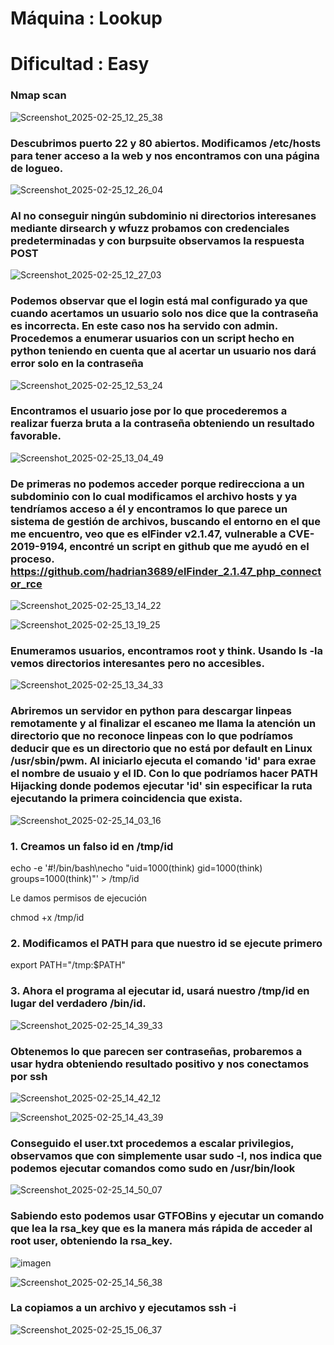 # Máquina : Lookup
# Dificultad : Easy

### Nmap scan

![Screenshot_2025-02-25_12_25_38](https://github.com/user-attachments/assets/c29aedc1-48e8-4467-94a7-cd921dffea91)



### Descubrimos puerto 22 y 80 abiertos. Modificamos /etc/hosts para tener acceso a la web y nos encontramos con una página de logueo.



![Screenshot_2025-02-25_12_26_04](https://github.com/user-attachments/assets/c6ae44e4-a6ca-47fd-b234-3b41542906d2)


### Al no conseguir ningún subdominio ni directorios interesanes mediante dirsearch y wfuzz probamos con credenciales predeterminadas y con burpsuite observamos la respuesta POST


![Screenshot_2025-02-25_12_27_03](https://github.com/user-attachments/assets/0c5f93e5-1d42-44e5-a813-6cd8d943c46a)


### Podemos observar que el login está mal configurado ya que cuando acertamos un usuario solo nos dice que la contraseña es incorrecta. En este caso nos ha servido con admin. Procedemos a enumerar usuarios con un script hecho en python teniendo en cuenta que al acertar un usuario nos dará error solo en la contraseña


![Screenshot_2025-02-25_12_53_24](https://github.com/user-attachments/assets/2eb516ac-a4a4-4b7a-bdf9-0f99d62ed078)


### Encontramos el usuario jose por lo que procederemos a realizar fuerza bruta a la contraseña obteniendo un resultado favorable.


![Screenshot_2025-02-25_13_04_49](https://github.com/user-attachments/assets/77fbf015-9b58-4f7b-b47b-d648f56fbaa4)



### De primeras no podemos acceder porque redirecciona a un subdominio con lo cual modificamos el archivo hosts y ya tendríamos acceso a él y encontramos lo que parece un sistema de gestión de archivos, buscando el entorno en el que me encuentro, veo que es elFinder v2.1.47, vulnerable a CVE-2019-9194, encontré un script en github que me ayudó en el proceso. https://github.com/hadrian3689/elFinder_2.1.47_php_connector_rce


![Screenshot_2025-02-25_13_14_22](https://github.com/user-attachments/assets/a788a063-58c0-4ce0-9558-ec289e30fb55)



![Screenshot_2025-02-25_13_19_25](https://github.com/user-attachments/assets/76825ea3-2594-4c21-a9cb-19230485d792)



### Enumeramos usuarios, encontramos root y think. Usando ls -la vemos directorios interesantes pero no accesibles.


![Screenshot_2025-02-25_13_34_33](https://github.com/user-attachments/assets/86292338-fcb6-495f-b1c1-a2794eb354aa)


### Abriremos un servidor en python para descargar linpeas remotamente y al finalizar el escaneo me llama la atención un directorio que no reconoce linpeas con lo que podríamos deducir que es un directorio que no está por default en Linux /usr/sbin/pwm. Al iniciarlo ejecuta el comando 'id' para exrae el nombre de usuaio y el ID. Con lo que podríamos hacer PATH Hijacking donde podemos ejecutar 'id' sin especificar la ruta ejecutando la primera coincidencia que exista.

![Screenshot_2025-02-25_14_03_16](https://github.com/user-attachments/assets/cb28ac79-10b9-46d3-8a55-21c4ee6c7376)

### 1. Creamos un falso id en /tmp/id

echo -e '#!/bin/bash\necho "uid=1000(think) gid=1000(think) groups=1000(think)"' > /tmp/id

Le damos permisos de ejecución

chmod +x /tmp/id

### 2. Modificamos el PATH para que nuestro id se ejecute primero

export PATH="/tmp:$PATH"

### 3. Ahora el programa al ejecutar id, usará nuestro /tmp/id en lugar del verdadero /bin/id.


![Screenshot_2025-02-25_14_39_33](https://github.com/user-attachments/assets/56b505e0-e2ae-4301-8741-fff9b6c6185f)


### Obtenemos lo que parecen ser contraseñas, probaremos a usar hydra obteniendo resultado positivo y nos conectamos por ssh


![Screenshot_2025-02-25_14_42_12](https://github.com/user-attachments/assets/fc617c53-5e9a-40b3-a986-851b77f6127a)


![Screenshot_2025-02-25_14_43_39](https://github.com/user-attachments/assets/b15f6ce1-24ca-4213-b998-419f6aa65a6b)


### Conseguido el user.txt procedemos a escalar privilegios, observamos que con simplemente usar sudo -l, nos indica que podemos ejecutar comandos como sudo en /usr/bin/look


![Screenshot_2025-02-25_14_50_07](https://github.com/user-attachments/assets/97e39fb4-d837-4eca-9c22-927e52495fd8)


### Sabiendo esto podemos usar GTFOBins y ejecutar un comando que lea la rsa_key que es la manera más rápida de acceder al root user, obteniendo la rsa_key.

![imagen](https://github.com/user-attachments/assets/d8b4b3ca-7e97-4b5b-bcd7-983294c3a65d)


![Screenshot_2025-02-25_14_56_38](https://github.com/user-attachments/assets/9c55e0ba-9695-4d99-b10a-aa99b10519f3)

### La copiamos a un archivo y ejecutamos ssh -i

![Screenshot_2025-02-25_15_06_37](https://github.com/user-attachments/assets/a1adb472-5ad5-406b-b59c-925305ddaf4a)




































